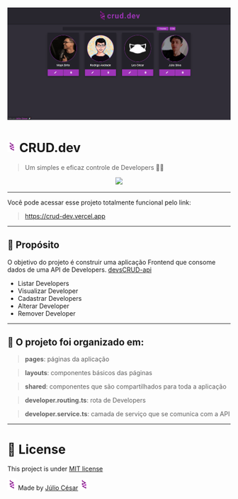
#  <img src="./readme-assets/first-image.png">

#  <img  width="20" src="./readme-assets/jc-color.png">  CRUD.dev
> Um simples e eficaz controle de Developers 👨‍💻
<div align="center">
<img width="500px" src="https://media.giphy.com/media/SOPtvwiC8NzTXgXync/giphy.gif?cid=790b7611457fd8775ee847ca0711498c8643ece2cf0fd85a&rid=giphy.gif&ct=g">
</div>

---

Você pode acessar esse projeto totalmente funcional pelo link:

> https://crud-dev.vercel.app
---
## 💬 Propósito
O objetivo do projeto é construir uma aplicação Frontend que consome dados de uma API de Developers. [devsCRUD-api](https://github.com/juliocesarfs/devscrud-api)

- Listar Developers
- Visualizar Developer
- Cadastrar Developers
- Alterar Developer
- Remover Developer
---
## 🧠 O projeto foi organizado em:
> **pages**: páginas da aplicação

> **layouts**: componentes básicos das páginas

> **shared**: componentes que são compartilhados para toda a aplicação

> **developer.routing.ts**: rota de Developers

> **developer.service.ts**: camada de serviço que se comunica com a API

---
# 📕 License
This project is under [MIT license](https://github.com/juliocesarfs/devsCRUD-frontend/blob/main/LICENSE)

<img  width="20" src="./readme-assets/jc-color.png"> Made by [Júlio César](https://github.com/juliocesarfs) <img  width="20" src="./readme-assets/jc-color.png"> 
